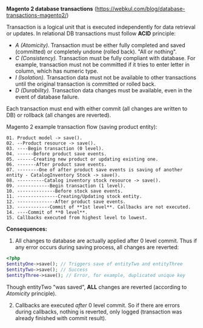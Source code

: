 **Magento 2 database transactions**
(https://webkul.com/blog/database-transactions-magento2/)

Transaction is a logical unit that is executed independently for data retrieval or updates. In relational DB transactions must follow **ACID** principle: 
- *A (Atomicity).* Transaction must be either fully completed and saved (committed) or completely undone (rolled back). "All or nothing".
- *C (Consistency).* Transaction must be fully compliant with database. For example, transaction must not be committed if it tries to enter letter in column, which has numeric type.
- *I (Isolation).* Transaction data must not be available to other transactions until the original transaction is committed or rolled back.
- *D (Durability).* Transaction data changes must be available, even in the event of database failure.

Each transaction must end with either commit (all changes are written to DB) or rollback (all changes are reverted).

Magento 2 example transaction flow (saving product entity):

```
01. Product model -> save().
02. --Product resource -> save().
03. ----Begin transaction (0 level).
04. ------Before product save events.
05. ------Creating new product or updating existing one.
06. -------After product save events.
07. --------One of after product save events is saving of another entity - CatalogInventory Stock -> save().
08. ----------Catalog inventory stock resource -> save().
09. ------------Begin transaction (1 level).
10. --------------Before stock save events.
11. ---------------Creating/Updating stock entity.
12. --------------After product save events.
13. ------------Commit of **1st level**. Callbacks are not executed.
14. ----Commit of **0 level**.
15. Callbacks executed from highest level to lowest.
```

**Consequences:**
1. All changes to database are actually applied after 0 level commit. Thus if any error occurs during saving process, all changes are reverted:
```php
<?php
$entityOne->save(); // Triggers save of entityTwo and entityThree 
$entityTwo->save(); // Success
$entityThree->save(); // Error, for example, duplicated unique key
```

Though entityTwo "was saved", **ALL** changes are reverted (according to *Atomicity* principle).

2. Callbacks are executed *after* 0 level commit. So if there are errors during callbacks, nothing is reverted, only logged (transaction was already finished with commit result).
